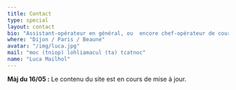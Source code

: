 ```yaml
---
title: Contact
type: special
layout: contact
bio: "Assistant-opérateur en général, ou  encore chef-opérateur de court. Je suis aussi capable en gestion de post-production, notamment en étalonnage. Vous trouverez sur ce site web les différentes choses que je touche ou apprécie. N'hésitez pas à me contacter."
where: "Dijon / Paris / Beaune"
avatar: "/img/luca.jpg"
mail: "moc (tniop) lohliamacul (ta) tcatnoc"
name: "Luca Mailhol"
---
```


**Màj du 16/05 :** Le contenu du site est en cours de mise à jour.
